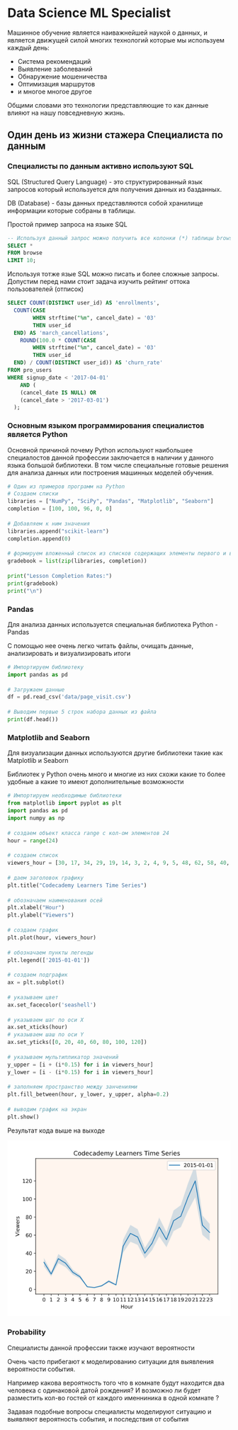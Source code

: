 # Data Science ML Specialist

Машинное обучение является наиважнейшей наукой о данных, и является движущей силой многих технологий которые мы используем каждый день:
- Система рекомендаций
- Выявление заболеваний
- Обнаружение мошеничества
- Оптимизация маршрутов
- и многое многое другое

Общими словами это технологии представляющие то как данные влияют на нашу повседневную жизнь. 

## Один день из жизни стажера Специалиста по данным

### Специалисты по данным активно используют SQL

SQL (Structured Query Language) - это структурированный язык запросов который используется для получения данных из базданных.

DB (Database) - базы данных представляются собой хранилище информации которые собраны в таблицы.

Простой пример запроса на языке SQL

```SQL
-- Используя данный запрос можно получить все колонки (*) таблицы browse в кол-ве строк равному 10
SELECT * 
FROM browse 
LIMIT 10;
```

Используя тотже язые SQL можно писать и более сложные запросы. Допустим перед нами стоит задача изучить рейтинг оттока пользователей (отписок)

```sql
SELECT COUNT(DISTINCT user_id) AS 'enrollments',
  COUNT(CASE
       	WHEN strftime("%m", cancel_date) = '03'
        THEN user_id
  END) AS 'march_cancellations',
 	ROUND(100.0 * COUNT(CASE
       	WHEN strftime("%m", cancel_date) = '03'
        THEN user_id
  END) / COUNT(DISTINCT user_id)) AS 'churn_rate'
FROM pro_users
WHERE signup_date < '2017-04-01'
	AND (
    (cancel_date IS NULL) OR
    (cancel_date > '2017-03-01')
  );
```

### Основным языком программирования специалистов является Python

Основной причиной почему Python используют наибольшее специалостов данной профессии заключается в наличии у данного языка большой библиотеки. В том числе специальные готовые решения для анализа данных или построения машинных моделей обучения.

```python
# Один из примеров программ на Python
# Создаем списки
libraries = ["NumPy", "SciPy", "Pandas", "Matplotlib", "Seaborn"]
completion = [100, 100, 96, 0, 0]

# Добавляем к ним значения
libraries.append("scikit-learn")
completion.append(0)

# формируем вложенный список из списков содержащих элементы первого и второго списка
gradebook = list(zip(libraries, completion))

print("Lesson Completion Rates:")
print(gradebook)
print("\n")
```

### Pandas

Для анализа данных используется специальная библиотека Python - Pandas

С помощью нее очень легко читать файлы, очищать данные, анализировать и визуализировать итоги

```python
# Импортируем библиотеку
import pandas as pd

# Загружаем данные
df = pd.read_csv('data/page_visit.csv')

# Выводим первые 5 строк набора данных из файла
print(df.head())
```

### Matplotlib and Seaborn

Для визуализации данных используются другие библиотеки такие как Matplotlib и Seaborn

Библиотек у Python очень много и многие из них схожи какие то более удобные а какие то имеют дополнительные возможности

```python
# Импортируем необходимые библиотеки
from matplotlib import pyplot as plt
import pandas as pd
import numpy as np

# создаем объект класса range с кол-ом элементов 24
hour = range(24)

# создаем список
viewers_hour = [30, 17, 34, 29, 19, 14, 3, 2, 4, 9, 5, 48, 62, 58, 40, 51, 69, 55, 76, 81, 102, 120, 71, 63]

# даем заголовок графику
plt.title("Codecademy Learners Time Series")

# обозначаем наименования осей
plt.xlabel("Hour")
plt.ylabel("Viewers")

# создаем график
plt.plot(hour, viewers_hour)

# обозначаем пункты легенды
plt.legend(['2015-01-01'])

# создаем подграфик
ax = plt.subplot()

# указываем цвет
ax.set_facecolor('seashell')

# указываем шаг по оси Х
ax.set_xticks(hour)
# указываем шаш по оси Y
ax.set_yticks([0, 20, 40, 60, 80, 100, 120])

# указываем мультипликатор значений
y_upper = [i + (i*0.15) for i in viewers_hour]
y_lower = [i - (i*0.15) for i in viewers_hour]

# заполняем пространство между занчениями
plt.fill_between(hour, y_lower, y_upper, alpha=0.2)

# выводим график на экран
plt.show()
```

Результат кода выше на выходе

![График 1](img/readme_1.png)

### Probability

Специалисты данной профессии также изучают вероятности

Очень часто прибегают к моделированию ситуации для выявления вероятности события.

Например какова вероятность того что в комнате будут находится два человека с одинаковой датой рождения? И возможно ли будет разместить кол-во гостей от каждого именниника в одной комнате ?

Задавая подобные вопросы специалисты моделируют ситуацию и выявляют вероятность события, и последствия от события